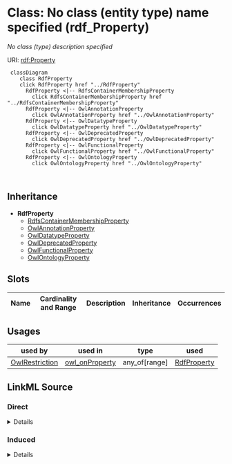 

# Class: No class (entity type) name specified (rdf_Property)


_No class (type) description specified_







URI: [rdf:Property](http://www.w3.org/1999/02/22-rdf-syntax-ns#Property)






```mermaid
 classDiagram
    class RdfProperty
    click RdfProperty href "../RdfProperty"
      RdfProperty <|-- RdfsContainerMembershipProperty
        click RdfsContainerMembershipProperty href "../RdfsContainerMembershipProperty"
      RdfProperty <|-- OwlAnnotationProperty
        click OwlAnnotationProperty href "../OwlAnnotationProperty"
      RdfProperty <|-- OwlDatatypeProperty
        click OwlDatatypeProperty href "../OwlDatatypeProperty"
      RdfProperty <|-- OwlDeprecatedProperty
        click OwlDeprecatedProperty href "../OwlDeprecatedProperty"
      RdfProperty <|-- OwlFunctionalProperty
        click OwlFunctionalProperty href "../OwlFunctionalProperty"
      RdfProperty <|-- OwlOntologyProperty
        click OwlOntologyProperty href "../OwlOntologyProperty"
      
      
```





## Inheritance
* **RdfProperty**
    * [RdfsContainerMembershipProperty](../classes/RdfsContainerMembershipProperty.md)
    * [OwlAnnotationProperty](../classes/OwlAnnotationProperty.md)
    * [OwlDatatypeProperty](../classes/OwlDatatypeProperty.md)
    * [OwlDeprecatedProperty](../classes/OwlDeprecatedProperty.md)
    * [OwlFunctionalProperty](../classes/OwlFunctionalProperty.md)
    * [OwlOntologyProperty](../classes/OwlOntologyProperty.md)



## Slots

| Name | Cardinality and Range | Description | Inheritance | Occurrences |
| ---  | --- | --- | --- | --- |





## Usages

| used by | used in | type | used |
| ---  | --- | --- | --- |
| [OwlRestriction](../classes/OwlRestriction.md) | [owl_onProperty](../slots/owl_onProperty.md) | any_of[range] | [RdfProperty](../classes/RdfProperty.md) |











## LinkML Source

<!-- TODO: investigate https://stackoverflow.com/questions/37606292/how-to-create-tabbed-code-blocks-in-mkdocs-or-sphinx -->

### Direct

<details>

```yaml
name: rdf_Property
conforms_to: No schema conformance document specified
description: No class (type) description specified
title: No class (entity type) name specified
from_schema: fio-kg
rank: 1000
class_uri: rdf:Property

```
</details>

### Induced

<details>

```yaml
name: rdf_Property
conforms_to: No schema conformance document specified
description: No class (type) description specified
title: No class (entity type) name specified
from_schema: fio-kg
rank: 1000
class_uri: rdf:Property

```
</details>